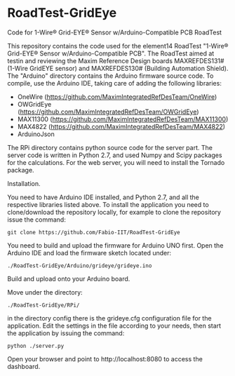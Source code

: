 # RoadTest-GridEye
Code for  1-Wire® Grid-EYE® Sensor w/Arduino-Compatible PCB RoadTest

This repository contains the code used for the element14 RoadTest "1-Wire® Grid-EYE® Sensor w/Arduino-Compatible PCB".
The RoadTest aimed at testin and reviewing the Maxim Reference Design boards MAXREFDES131# (1-Wire GridEYE sensor) and MAXREFDES130# (Building Automation Shield).
The "Arduino" directory contains the Arduino firmware source code. To compile, use the Arduino IDE, taking care of adding the following libraries:
- OneWire (https://github.com/MaximIntegratedRefDesTeam/OneWire)
- OWGridEye (https://github.com/MaximIntegratedRefDesTeam/OWGridEye)
- MAX11300 (https://github.com/MaximIntegratedRefDesTeam/MAX11300)
- MAX4822 (https://github.com/MaximIntegratedRefDesTeam/MAX4822)
- ArduinoJson

The RPi directory contains python source code for the server part.
The server code is written in Python 2.7, and used Numpy and Scipy packages for the calculations.
For the web server, you will need to install the Tornado package.

Installation.

You need to have Arduino IDE installed, and Python 2.7, and all the respective libraries listed above.
To install the application you need to clone/download the repository locally, for example to clone the repository issue the command:

    git clone https://github.com/Fabio-IIT/RoadTest-GridEye

You need to build and upload the firmware for Arduino UNO first. Open the Arduino IDE and load the firmware sketch located under:

    ./RoadTest-GridEye/Arduino/grideye/grideye.ino

Build and upload onto your Arduino board.

Move under the directory:

    ./RoadTest-GridEye/RPi/

in the directory config there is the grideye.cfg configuration file for the application.
Edit the settings in the file according to your needs, then start the application by issuing the command:

    python ./server.py

Open your browser and point to http://localhost:8080 to access the dashboard.
